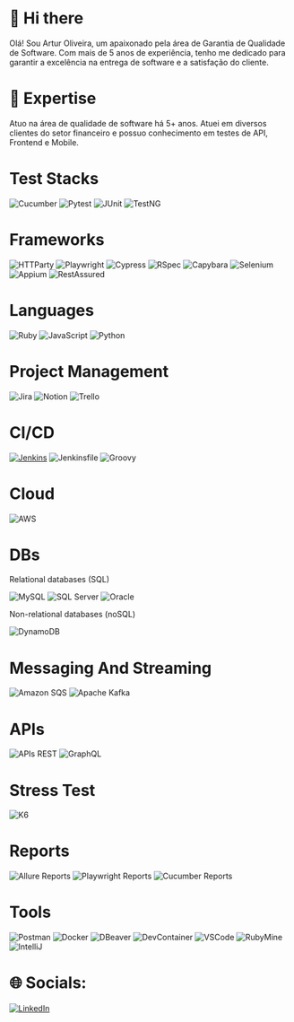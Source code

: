 # 👋 Hi there

Olá! Sou Artur Oliveira, um apaixonado pela área de Garantia de Qualidade de Software. Com mais de 5 anos de experiência, tenho me dedicado para garantir a excelência na entrega de software e a satisfação do cliente.

# 🚀 Expertise

Atuo na área de qualidade de software há 5+ anos. Atuei em diversos clientes do setor financeiro e possuo conhecimento em testes de API, Frontend e Mobile.

# Test Stacks
![Cucumber](https://img.shields.io/badge/-Cucumber-brightgreen?style=for-the-badge&logo=cucumber&logoColor=white)
![Pytest](https://img.shields.io/badge/-Pytest-0A9EDC?style=for-the-badge&logo=pytest&logoColor=white)
![JUnit](https://img.shields.io/badge/-JUnit-25A162?style=for-the-badge&logo=junit5&logoColor=white)
![TestNG](https://img.shields.io/badge/-TestNG-E53435?style=for-the-badge&logo=testng&logoColor=white)

# Frameworks
![HTTParty](https://img.shields.io/badge/-HTTParty-4EC2E1?style=for-the-badge&logo=ruby&logoColor=white)
![Playwright](https://img.shields.io/badge/-Playwright-7DADC1?style=for-the-badge&logo=playwright&logoColor=white)
![Cypress](https://img.shields.io/badge/-Cypress-17202C?style=for-the-badge&logo=cypress&logoColor=white)
![RSpec](https://img.shields.io/badge/-RSpec-8A1538?style=for-the-badge&logo=ruby&logoColor=white)
![Capybara](https://img.shields.io/badge/-Capybara-141414?style=for-the-badge&logo=ruby&logoColor=white)
![Selenium](https://img.shields.io/badge/-Selenium-43B02A?style=for-the-badge&logo=selenium&logoColor=white)
![Appium](https://img.shields.io/badge/-Appium-663399?style=for-the-badge&logo=appium&logoColor=white)
![RestAssured](https://img.shields.io/badge/-RestAssured-139B43?style=for-the-badge&logo=java&logoColor=white)

# Languages
![Ruby](https://img.shields.io/badge/-Ruby-red?style=for-the-badge&logo=ruby&logoColor=white)
![JavaScript](https://img.shields.io/badge/javascript-%23323330.svg?style=for-the-badge&logo=javascript&logoColor=%23F7DF1E)
![Python](https://img.shields.io/badge/-Python-3776AB?style=for-the-badge&logo=python&logoColor=white)


# Project Management
 ![Jira](https://img.shields.io/badge/jira-%230A0FFF.svg?style=for-the-badge&logo=jira&logoColor=white)
 ![Notion](https://img.shields.io/badge/Notion-%23000000.svg?style=for-the-badge&logo=notion&logoColor=white)
 ![Trello](https://img.shields.io/badge/Trello-%23026AA7.svg?style=for-the-badge&logo=Trello&logoColor=white)

# CI/CD

 [![Jenkins](https://img.shields.io/badge/-Jenkins-D24939?style=for-the-badge&logo=jenkins&logoColor=white)](https://www.jenkins.io/)
 ![Jenkinsfile](https://img.shields.io/badge/-Jenkinsfile-D24939?style=for-the-badge&logo=jenkins&logoColor=white)
 ![Groovy](https://img.shields.io/badge/-Groovy-4298B8?style=for-the-badge&logo=groovy&logoColor=white)


# Cloud
![AWS](https://img.shields.io/badge/-AWS-232F3E?style=for-the-badge&logo=amazon-aws&logoColor=white)

# DBs
Relational databases (SQL)

![MySQL](https://img.shields.io/badge/-MySQL-4479A1?style=for-the-badge&logo=mysql&logoColor=white)
![SQL Server](https://img.shields.io/badge/-SQL%20Server-CC2927?style=for-the-badge&logo=microsoft-sql-server&logoColor=white)
![Oracle](https://img.shields.io/badge/-Oracle-F80000?style=for-the-badge&logo=oracle&logoColor=white)

Non-relational databases (noSQL)

![DynamoDB](https://img.shields.io/badge/-DynamoDB-4053D6?style=for-the-badge&logo=amazon-dynamodb&logoColor=white)


# Messaging And Streaming

![Amazon SQS](https://img.shields.io/badge/-Amazon%20SQS-FF9900?style=for-the-badge&logo=amazon-sqs&logoColor=white)
![Apache Kafka](https://img.shields.io/badge/-Apache%20Kafka-231F20?style=for-the-badge&logo=apache-kafka&logoColor=white)

# APIs

![APIs REST](https://img.shields.io/badge/-APIs%20REST-009688?style=for-the-badge&logo=api&logoColor=white)
![GraphQL](https://img.shields.io/badge/-GraphQL-E10098?style=for-the-badge&logo=graphql&logoColor=white)

# Stress Test
![K6](https://img.shields.io/badge/-K6-000000?logo=k6&logoColor=white&style=for-the-badge)

# Reports
![Allure Reports](https://img.shields.io/badge/-Allure%20Reports-FF8400?style=for-the-badge&logo=allure&logoColor=white)
![Playwright Reports](https://img.shields.io/badge/-Playwright%20Reports-0078D4?style=for-the-badge&logo=playwright&logoColor=white)
![Cucumber Reports](https://img.shields.io/badge/-Cucumber%20Reports-23D96C?style=for-the-badge&logo=cucumber&logoColor=white)

# Tools
![Postman](https://img.shields.io/badge/Postman-FF6C37?style=for-the-badge&logo=postman&logoColor=white)
![Docker](https://img.shields.io/badge/-Docker-2496ED?style=for-the-badge&logo=docker&logoColor=white)
![DBeaver](https://img.shields.io/badge/-DBeaver-005C83?style=for-the-badge&logo=dbeaver&logoColor=white)
![DevContainer](https://img.shields.io/badge/-DevContainer-0DB7ED?style=for-the-badge&logo=docker&logoColor=white)
![VSCode](https://img.shields.io/badge/-VSCode-007ACC?style=for-the-badge&logo=visual-studio-code&logoColor=white)
![RubyMine](https://img.shields.io/badge/-RubyMine-701516?style=for-the-badge&logo=ruby-mine&logoColor=white)
![IntelliJ](https://img.shields.io/badge/-IntelliJ-000000?style=for-the-badge&logo=intellij-idea&logoColor=white)


# 🌐 Socials:
[![LinkedIn](https://img.shields.io/badge/LinkedIn-%230077B5.svg?logo=linkedin&logoColor=white)](https://www.linkedin.com/in/qa-arturoliveira/)
